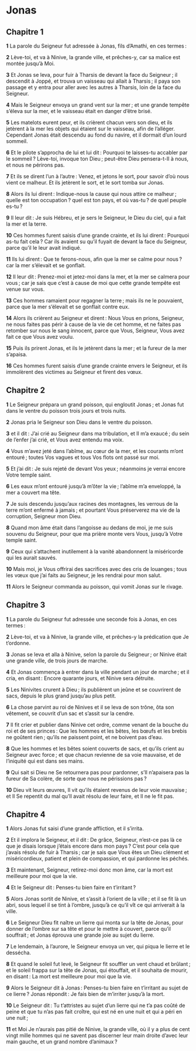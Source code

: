 # Jonas

## Chapitre 1

**1** La parole du Seigneur fut adressée à Jonas, fils d’Amathi, en ces termes :

**2** Lève-toi, et va à Ninive, la grande ville, et prêches-y, car sa malice est montée jusqu’à Moi.

**3** Et Jonas se leva, pour fuir à Tharsis de devant la face du Seigneur ; il descendit à Joppé, et trouva un vaisseau qui allait à Tharsis ; il paya son passage et y entra pour aller avec les autres à Tharsis, loin de la face du Seigneur.

**4** Mais le Seigneur envoya un grand vent sur la mer ; et une grande tempête s’éleva sur la mer, et le vaisseau était en danger d’être brisé.

**5** Les matelots eurent peur, et ils crièrent chacun vers son dieu, et ils jetèrent à la mer les objets qui étaient sur le vaisseau, afin de l’alléger. Cependant Jonas était descendu au fond du navire, et il dormait d’un lourd sommeil.

**6** Et le pilote s’approcha de lui et lui dit : Pourquoi te laisses-tu accabler par le sommeil ? Lève-toi, invoque ton Dieu ; peut-être Dieu pensera-t-Il à nous, et nous ne périrons pas.

**7** Et ils se dirent l’un à l’autre : Venez, et jetons le sort, pour savoir d’où nous vient ce malheur. Et ils jetèrent le sort, et le sort tomba sur Jonas.

**8** Alors ils lui dirent : Indique-nous la cause qui nous attire ce malheur ; quelle est ton occupation ? quel est ton pays, et où vas-tu ? de quel peuple es-tu ?

**9** Il leur dit : Je suis Hébreu, et je sers le Seigneur, le Dieu du ciel, qui a fait la mer et la terre.

**10** Ces hommes furent saisis d’une grande crainte, et ils lui dirent : Pourquoi as-tu fait cela ? Car ils avaient su qu’il fuyait de devant la face du Seigneur, parce qu’il le leur avait indiqué.

**11** Ils lui dirent : Que te ferons-nous, afin que la mer se calme pour nous ? car la mer s’élevait et se gonflait.

**12** Il leur dit : Prenez-moi et jetez-moi dans la mer, et la mer se calmera pour vous ; car je sais que c’est à cause de moi que cette grande tempête est venue sur vous.

**13** Ces hommes ramaient pour regagner la terre ; mais ils ne le pouvaient, parce que la mer s’élevait et se gonflait contre eux.

**14** Alors ils crièrent au Seigneur et dirent : Nous Vous en prions, Seigneur, ne nous faites pas périr à cause de la vie de cet homme, et ne faites pas retomber sur nous le sang innocent, parce que Vous, Seigneur, Vous avez fait ce que Vous avez voulu.

**15** Puis ils prirent Jonas, et ils le jetèrent dans la mer ; et la fureur de la mer s’apaisa.

**16** Ces hommes furent saisis d’une grande crainte envers le Seigneur, et ils immolèrent des victimes au Seigneur et firent des vœux.

## Chapitre 2

**1** Le Seigneur prépara un grand poisson, qui engloutit Jonas ; et Jonas fut dans le ventre du poisson trois jours et trois nuits.

**2** Jonas pria le Seigneur son Dieu dans le ventre du poisson.

**3** et il dit : J’ai crié au Seigneur dans ma tribulation, et Il m’a exaucé ; du sein de l’enfer j’ai crié, et Vous avez entendu ma voix.

**4** Vous m’avez jeté dans l’abîme, au cœur de la mer, et les courants m’ont entouré ; toutes Vos vagues et tous Vos flots ont passé sur moi.

**5** Et j’ai dit : Je suis rejeté de devant Vos yeux ; néanmoins je verrai encore Votre temple saint.

**6** Les eaux m’ont entouré jusqu’à m’ôter la vie ; l’abîme m’a enveloppé, la mer a couvert ma tête.

**7** Je suis descendu jusqu’aux racines des montagnes, les verrous de la terre m’ont enfermé à jamais ; et pourtant Vous préserverez ma vie de la corruption, Seigneur mon Dieu.

**8** Quand mon âme était dans l’angoisse au dedans de moi, je me suis souvenu du Seigneur, pour que ma prière monte vers Vous, jusqu’à Votre temple saint.

**9** Ceux qui s’attachent inutilement à la vanité abandonnent la miséricorde qui les aurait sauvés.

**10** Mais moi, je Vous offrirai des sacrifices avec des cris de louanges ; tous les vœux que j’ai faits au Seigneur, je les rendrai pour mon salut.

**11** Alors le Seigneur commanda au poisson, qui vomit Jonas sur le rivage.

## Chapitre 3

**1** La parole du Seigneur fut adressée une seconde fois à Jonas, en ces termes :

**2** Lève-toi, et va à Ninive, la grande ville, et prêches-y la prédication que Je t’ordonne.

**3** Jonas se leva et alla à Ninive, selon la parole du Seigneur ; or Ninive était une grande ville, de trois jours de marche.

**4** Et Jonas commença à entrer dans la ville pendant un jour de marche ; et il cria, en disant : Encore quarante jours, et Ninive sera détruite.

**5** Les Ninivites crurent à Dieu ; ils publièrent un jeûne et se couvrirent de sacs, depuis le plus grand jusqu’au plus petit.

**6** La chose parvint au roi de Ninives et il se leva de son trône, ôta son vêtement, se couvrit d’un sac et s’assit sur la cendre.

**7** Il fit crier et publier dans Ninive cet ordre, comme venant de la bouche du roi et de ses princes : Que les hommes et les bêtes, les bœufs et les brebis ne goûtent rien ; qu’ils ne paissent point, et ne boivent pas d’eau.

**8** Que les hommes et les bêtes soient couverts de sacs, et qu’ils crient au Seigneur avec force ; et que chacun revienne de sa voie mauvaise, et de l’iniquité qui est dans ses mains.

**9** Qui sait si Dieu ne Se retournera pas pour pardonner, s’Il n’apaisera pas la fureur de Sa colère, de sorte que nous ne périssions pas ?

**10** Dieu vit leurs œuvres, Il vit qu’ils étaient revenus de leur voie mauvaise ; et Il Se repentit du mal qu’Il avait résolu de leur faire, et Il ne le fit pas.

## Chapitre 4

**1** Alors Jonas fut saisi d’une grande affliction, et il s’irrita.

**2** Et il implora le Seigneur, et il dit : De grâce, Seigneur, n’est-ce pas là ce que je disais lorsque j’étais encore dans mon pays ? C’est pour cela que j’avais résolu de fuir à Tharsis ; car je sais que Vous êtes un Dieu clément et miséricordieux, patient et plein de compassion, et qui pardonne les péchés.

**3** Et maintenant, Seigneur, retirez-moi donc mon âme, car la mort est meilleure pour moi que la vie.

**4** Et le Seigneur dit : Penses-tu bien faire en t’irritant ?

**5** Alors Jonas sortit de Ninive, et s’assit à l’orient de la ville ; et il se fit là un abri, sous lequel il se tint à l’ombre, jusqu’à ce qu’il vît ce qui arriverait à la ville.

**6** Le Seigneur Dieu fit naître un lierre qui monta sur la tête de Jonas, pour donner de l’ombre sur sa tête et pour le mettre à couvert, parce qu’il souffrait ; et Jonas éprouva une grande joie au sujet du lierre.

**7** Le lendemain, à l’aurore, le Seigneur envoya un ver, qui piqua le lierre et le dessécha.

**8** Et quand le soleil fut levé, le Seigneur fit souffler un vent chaud et brûlant ; et le soleil frappa sur la tête de Jonas, qui étouffait, et il souhaita de mourir, en disant : La mort est meilleure pour moi que la vie.

**9** Alors le Seigneur dit à Jonas : Penses-tu bien faire en t’irritant au sujet de ce lierre ? Jonas répondit : Je fais bien de m’irriter jusqu’à la mort.

**10** Le Seigneur dit : Tu t’attristes au sujet d’un lierre qui ne t’a pas coûté de peine et que tu n’as pas fait croître, qui est né en une nuit et qui a péri en une nuit ;

**11** et Moi Je n’aurais pas pitié de Ninive, la grande ville, où il y a plus de cent vingt mille hommes qui ne savent pas discerner leur main droite d’avec leur main gauche, et un grand nombre d’animaux ?
